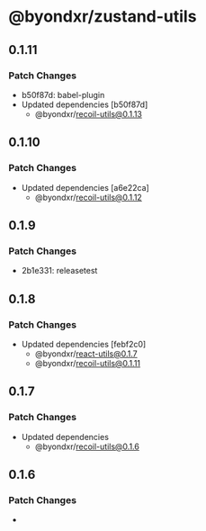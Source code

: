 # @byondxr/zustand-utils

## 0.1.11

### Patch Changes

- b50f87d: babel-plugin
- Updated dependencies [b50f87d]
  - @byondxr/recoil-utils@0.1.13

## 0.1.10

### Patch Changes

- Updated dependencies [a6e22ca]
  - @byondxr/recoil-utils@0.1.12

## 0.1.9

### Patch Changes

- 2b1e331: releasetest

## 0.1.8

### Patch Changes

- Updated dependencies [febf2c0]
  - @byondxr/react-utils@0.1.7
  - @byondxr/recoil-utils@0.1.11

## 0.1.7

### Patch Changes

- Updated dependencies
  - @byondxr/recoil-utils@0.1.6

## 0.1.6

### Patch Changes

-
